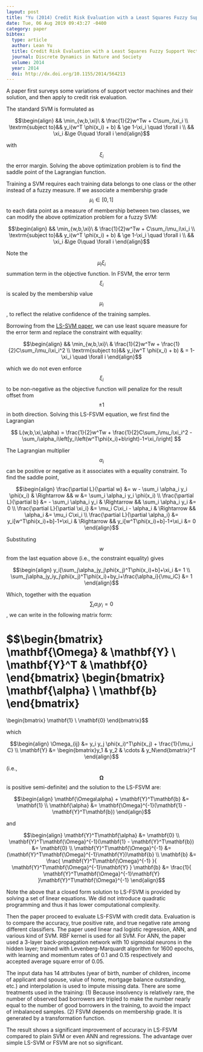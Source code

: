 ```yaml
---
layout: post
title: "Yu (2014) Credit Risk Evaluation with a Least Squares Fuzzy Support Vector Machine Classifier"
date: Tue, 06 Aug 2019 09:43:27 -0400
category: paper
bibtex:
  type: article
  author: Lean Yu
  title: Credit Risk Evaluation with a Least Squares Fuzzy Support Vector Machine Classifier"
  journal: Discrete Dynamics in Nature and Society
  volume: 2014
  year: 2014
  doi: http://dx.doi.org/10.1155/2014/564213
---
```


A paper first surveys some variations of support vector machines and their solution, and then apply to credit risk evaluation.

The standard SVM is formulated as

$$\begin{align}
&& \min_{w,b,\xi}\ & \frac{1}{2}w^Tw + C\sum_i\xi_i \\
\textrm{subject to}&& y_i(w^T \phi(x_i) + b) & \ge 1-\xi_i \quad \forall i \\
&& \xi_i &\ge 0\quad \forall i
\end{align}$$

with $$\xi_i$$ the error margin. Solving the above optimization problem is to
find the saddle point of the Lagrangian function.

Training a SVM requires each training data belongs to one class or the other
instead of a fuzzy measure. If we associate a membership grade $$\mu_i\in
[0,1]$$ to each data point as a measure of membership between two classes, we
can modify the above optimization problem for a fuzzy SVM:

$$\begin{align}
&& \min_{w,b,\xi}\ & \frac{1}{2}w^Tw + C\sum_i\mu_i\xi_i \\
\textrm{subject to}&& y_i(w^T \phi(x_i) + b) & \ge 1-\xi_i \quad \forall i \\
&& \xi_i &\ge 0\quad \forall i
\end{align}$$

Note the $$\mu_i\xi_i$$ summation term in the objective function. In FSVM, the
error term $$\xi_i$$ is scaled by the membership value $$\mu_i$$, to reflect
the relative confidence of the training samples.

Borrowing from the [LS-SVM paper](/2019-08-04-sv99-lssvm/), we can use least
square measure for the error term and replace the constraint with equality:

$$\begin{align}
&& \min_{w,b,\xi}\ & \frac{1}{2}w^Tw + \frac{1}{2}C\sum_i\mu_i\xi_i^2 \\
\textrm{subject to}&& y_i(w^T \phi(x_i) + b) & = 1-\xi_i \quad \forall i
\end{align}$$

which we do not even enforce $$\xi_i$$ to be non-negative as the objective
function will penalize for the result offset from $$\pm 1$$ in both direction.
Solving this LS-FSVM equation, we first find the Lagrangian

$$ L(w,b,\xi,\alpha) = \frac{1}{2}w^Tw + \frac{1}{2}C\sum_i\mu_i\xi_i^2 - \sum_i\alpha_i\left[y_i\left(w^T\phi(x_i)+b\right)-1+\xi_i\right] $$

The Lagrangian multiplier $$\alpha_i$$ can be positive or negative as it
associates with a equality constraint. To find the saddle point,

$$\begin{align}
\frac{\partial L}{\partial w} &= w - \sum_i \alpha_i y_i \phi(x_i) & \Rightarrow && w &= \sum_i \alpha_i y_i \phi(x_i) \\
\frac{\partial L}{\partial b} &= - \sum_i \alpha_i y_i & \Rightarrow && \sum_i \alpha_i y_i &= 0 \\
\frac{\partial L}{\partial \xi_i} &= \mu_i C\xi_i - \alpha_i & \Rightarrow && \alpha_i &= \mu_i C\xi_i \\
\frac{\partial L}{\partial \alpha_i} &= y_i[w^T\phi(x_i)+b]-1+\xi_i & \Rightarrow && y_i[w^T\phi(x_i)+b]-1+\xi_i &= 0
\end{align}$$

Substituting $$w$$ from the last equation above (i.e., the constraint equality) gives

$$\begin{align}
y_i[\sum_j\alpha_jy_j\phi(x_j)^T\phi(x_i)+b]+\xi_i &= 1 \\
\sum_j\alpha_jy_iy_j\phi(x_j)^T\phi(x_i)+by_i+\frac{\alpha_i}{\mu_iC} &= 1
\end{align}$$

Which, together with the equation $$\sum_i\alpha_iy_i=0$$, we can write in the
following matrix form:

$$\begin{bmatrix}
\mathbf{\Omega} & \mathbf{Y} \\
\mathbf{Y}^T & \mathbf{0}
\end{bmatrix}
\begin{bmatrix}
\mathbf{\alpha} \\
\mathbf{b}
\end{bmatrix}
=
\begin{bmatrix}
\mathbf{1} \\
\mathbf{0}
\end{bmatrix}$$

which

$$\begin{align}
\Omega_{ij} &= y_i y_j \phi(x_i)^T\phi(x_j) + \frac{1}{\mu_i C} \\
\mathbf{Y} &= \begin{bmatrix}y_1 & y_2 & \cdots & y_N\end{bmatrix}^T
\end{align}$$

(i.e., $$\mathbf{\Omega}$$ is positive semi-definite) and the solution to the LS-FSVM are:

$$\begin{align}
\mathbf{\Omega\alpha} + \mathbf{Y}^T\mathbf{b} &= \mathbf{1} \\
\mathbf{\alpha} &= \mathbf{\Omega}^{-1}(\mathbf{1} - \mathbf{Y}^T\mathbf{b})
\end{align}$$

and 

$$\begin{align}
\mathbf{Y}^T\mathbf{\alpha} &= \mathbf{0} \\
\mathbf{Y}^T\mathbf{\Omega}^{-1}(\mathbf{1} - \mathbf{Y}^T\mathbf{b}) &= \mathbf{0} \\
\mathbf{Y}^T\mathbf{\Omega}^{-1} &= (\mathbf{Y}^T\mathbf{\Omega}^{-1}\mathbf{Y})\mathbf{b} \\
\mathbf{b} &= \frac{ \mathbf{Y}^T\mathbf{\Omega}^{-1} }{ \mathbf{Y}^T\mathbf{\Omega}^{-1}\mathbf{Y} }
\mathbf{b} &= \frac{1}{ \mathbf{Y}^T\mathbf{\Omega}^{-1}\mathbf{Y} }\mathbf{Y}^T\mathbf{\Omega}^{-1} 
\end{align}$$

Note the above that a closed form solution to LS-FSVM is provided by solving a
set of linear equations. We did not introduce quadratic programming and thus it
has lower computational complexity.

Then the paper proceed to evaluate LS-FSVM with credit data. Evaluation is to
compare the accuracy, true positive rate, and true negative rate among
different classifiers. The paper used linear nad logistic regression, ANN, and
various kind of SVM. RBF kernel is used for all SVM. For ANN, the paper used a
3-layer back-propagation network with 10 sigmoidal neurons in the hidden layer;
trained with Levenberg-Marquardt algorithm for 1600 epochs, with learning and
momentum rates of 0.1 and 0.15 respectively and accepted average square error
of 0.05.

The input data has 14 attributes (year of birth, number of children, income of
applicant and spouse, value of home, mortgage balance outstanding, etc.) and
interpolation is used to impute missing data. There are some treatments used in
the training: (1) Because insolvency is relatively rare, the number of observed
bad borrowers are tripled to make the number nearly equal to the number of good
borrowers in the training, to avoid the impact of imbalanced samples. (2) FSVM
depends on membership grade. It is generated by a transformation function.

The result shows a significant improvement of accuracy in LS-FSVM compared to
plain SVM or even ANN and regressions. The advantage over simple LS-SVM or FSVM
are not so significant.
